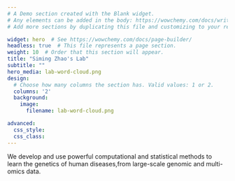 ```yaml
---
# A Demo section created with the Blank widget.
# Any elements can be added in the body: https://wowchemy.com/docs/writing-markdown-latex/
# Add more sections by duplicating this file and customizing to your requirements.

widget: hero  # See https://wowchemy.com/docs/page-builder/
headless: true  # This file represents a page section.
weight: 10  # Order that this section will appear.
title: "Siming Zhao's Lab"
subtitle: ""
hero_media: lab-word-cloud.png
design:
  # Choose how many columns the section has. Valid values: 1 or 2.
  columns: '2'
  background:
    image:
      filename: lab-word-cloud.png

advanced:
  css_style:
  css_class:
---
```


We develop and use powerful computational and statistical methods to learn the genetics of human diseases,from large-scale genomic and multi-omics data. 
